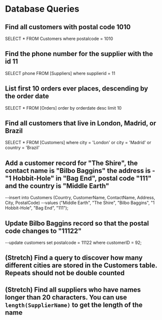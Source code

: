 # Database Queries

## Find all customers with postal code 1010
SELECT * FROM Customers where postalcode = 1010
## Find the phone number for the supplier with the id 11
SELECT phone FROM [Suppliers] where supplierid = 11
## List first 10 orders ever places, descending by the order date
SELECT * FROM [Orders] order by orderdate desc limit 10
## Find all customers that live in London, Madrid, or Brazil
SELECT * FROM [Customers] where city = 'London' or city = 'Madrid' or country = 'Brazil'
## Add a customer record for "The Shire", the contact name is "Bilbo Baggins" the address is -"1 Hobbit-Hole" in "Bag End", postal code "111" and the country is "Middle Earth"
--insert into Customers (Country, CustomerName, ContactName, Address, City, PostalCode)
--values ("Middle Earth", "The Shire", "Bilbo Baggins", "1 Hobbit-Hole", "Bag End", "111");
## Update Bilbo Baggins record so that the postal code changes to "11122"
--update customers set postalcode = 11122 where customerID = 92;
## (Stretch) Find a query to discover how many different cities are stored in the Customers table. Repeats should not be double counted

## (Stretch) Find all suppliers who have names longer than 20 characters. You can use `length(SupplierName)` to get the length of the name

